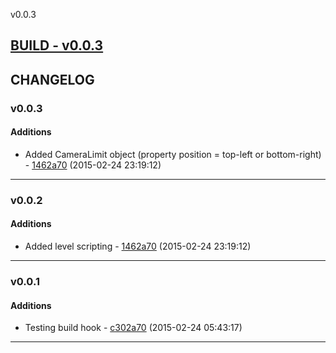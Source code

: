 v0.0.3

## [BUILD - v0.0.3](https://github.com/adonaac/bitbucket-changelogs/blob/master/THORUN_v0.0.3.zip?raw=true)

## CHANGELOG

### v0.0.3

#### Additions

* Added CameraLimit object (property position = top-left or bottom-right) - [1462a70](https://bitbucket.org/adonaac/thorun/commits/1462a70dfe398c4f228f57131c2743a7f328f37d) (2015-02-24 23:19:12)

---

### v0.0.2

#### Additions

* Added level scripting - [1462a70](https://bitbucket.org/adonaac/thorun/commits/1462a70dfe398c4f228f57131c2743a7f328f37d) (2015-02-24 23:19:12)

---

### v0.0.1

#### Additions

* Testing build hook - [c302a70](https://bitbucket.org/adonaac/thorun/commits/c302a70d033c48ea72c55e51140c277a4e36aaff) (2015-02-24 05:43:17)

---

